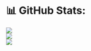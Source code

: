 # 📊 GitHub Stats:
![](https://github-readme-stats.vercel.app/api?username=codeProjectKu&theme=blueberry&hide_border=true&include_all_commits=true&count_private=true)<br/>
![](https://github-readme-streak-stats.herokuapp.com/?user=codeProjectKu&theme=blueberry&hide_border=true)<br/>
![](https://github-readme-stats.vercel.app/api/top-langs/?username=codeProjectKu&theme=blueberry&hide_border=true&include_all_commits=true&count_private=true&layout=compact)
